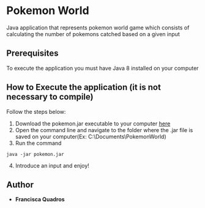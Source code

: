 # Pokemon World
Java application that represents pokemon world game which consists of calculating the number of pokemons catched based on a given input

## Prerequisites

To execute the application you must have Java 8 installed on your computer


## How to Execute the application (it is not necessary to compile)

Follow the steps below:
1. Download the pokemon.jar executable to your computer [here](out/artifacts/pokemon_jar/pokemon.jar)
2. Open the command line and navigate to the folder where the .jar file is saved on your computer(Ex: C:\Documents\PokemonWorld)
3. Run the command 

```
java -jar pokemon.jar
```
4. Introduce an input and enjoy!

## Author

* **Francisca Quadros**
